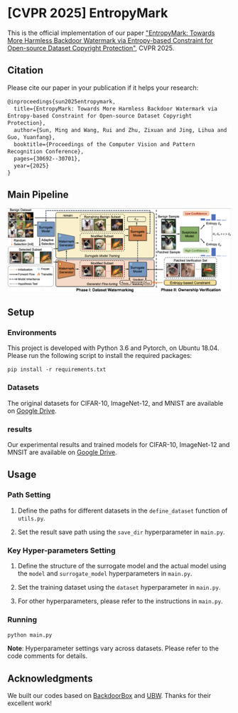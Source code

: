 # [CVPR 2025] EntropyMark

This is the official implementation of our paper ["EntropyMark: Towards More Harmless Backdoor Watermark via Entropy-based Constraint for Open-source Dataset Copyright Protection"](https://openaccess.thecvf.com/content/CVPR2025/html/Sun_EntropyMark_Towards_More_Harmless_Backdoor_Watermark_via_Entropy-based_Constraint_for_CVPR_2025_paper.html), CVPR 2025.

## Citation

Please cite our paper in your publication if it helps your research:

```
@inproceedings{sun2025entropymark,
  title={EntropyMark: Towards More Harmless Backdoor Watermark via Entropy-based Constraint for Open-source Dataset Copyright Protection},
  author={Sun, Ming and Wang, Rui and Zhu, Zixuan and Jing, Lihua and Guo, Yuanfang},
  booktitle={Proceedings of the Computer Vision and Pattern Recognition Conference},
  pages={30692--30701},
  year={2025}
}
```

## Main Pipeline

![pipeline](./pipeline/Method.png "Method")

## Setup

### Environments

This project is developed with Python 3.6 and Pytorch, on Ubuntu 18.04. Please run the following script to install the required packages:

```shell
pip install -r requirements.txt
```

### Datasets

The original datasets for CIFAR-10, ImageNet-12, and MNIST are available on [Google Drive](https://drive.google.com/drive/folders/1pybwzXsLifPQOYQCnMeECtvVDk9_qiIm?usp=sharing).

### results

Our experimental results and trained models for CIFAR-10, ImageNet-12 and MNSIT are available on [Google Drive](https://drive.google.com/drive/folders/1FZQk_x94caNeCV3PDAE8dcNhc8P_ocDI?usp=sharing).

## Usage

### Path Setting

1. Define the paths for different datasets in the `define_dataset` function of `utils.py`.

2. Set the result save path using the `save_dir` hyperparameter in `main.py`.

### Key Hyper-parameters Setting

1. Define the structure of the surrogate model and the actual model using the `model` and `surrogate_model` hyperparameters in `main.py`.

2. Set the training dataset using the `dataset` hyperparameter in `main.py`.

3. For other hyperparameters, please refer to the instructions in `main.py`.

### Running

```shell
python main.py
```

**Note**: Hyperparameter settings vary across datasets. Please refer to the code comments for details.

## Acknowledgments

We built our codes based on [BackdoorBox](https://github.com/THUYimingLi/BackdoorBox) and [UBW](https://github.com/THUYimingLi/Untargeted_Backdoor_Watermark). Thanks for their excellent work!
